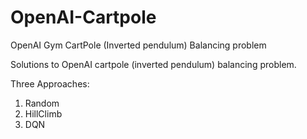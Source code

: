 # OpenAI-Cartpole
OpenAI Gym CartPole (Inverted pendulum) Balancing problem

Solutions to OpenAI cartpole (inverted pendulum) balancing problem.

Three Approaches:
1) Random
2) HillClimb
3) DQN
